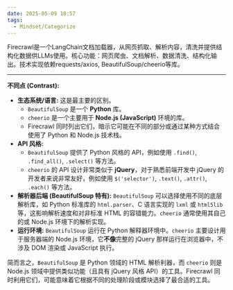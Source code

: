 ```yaml
---
date: 2025-05-09 10:57
tags:
  - Mindset/Categorize
---
```


Firecrawl是一个LangChain文档加载器，从网页抓取、解析内容，清洗并提供结构化数据供LLMs使用。核心功能：网页爬虫、文档解析、数据清洗、结构化输出。技术实现依赖requests/axios, BeautifulSoup/cheerio等库。


---


**不同点 (Contrast):**

*   **生态系统/语言:** 这是最主要的区别。
    *   `BeautifulSoup` 是一个 **Python** 库。
    *   `cheerio` 是一个主要用于 **Node.js (JavaScript)** 环境的库。
    *   Firecrawl 同时列出它们，暗示它可能在不同的部分或通过某种方式结合使用了 Python 和 Node.js 技术栈。
*   **API 风格:**
    *   `BeautifulSoup` 提供了 Python 风格的 API，例如使用 `.find()`, `.find_all()`, `.select()` 等方法。
    *   `cheerio` 的 API 设计非常类似于 **jQuery**，对于熟悉前端开发中 jQuery 的开发者来说非常友好，例如使用 `$('selector')`, `.text()`, `.attr()`, `.each()` 等方法。
*   **解析器后端 (BeautifulSoup 特有):** `BeautifulSoup` 可以选择使用不同的底层解析库，如 Python 标准库的 `html.parser`、C 语言实现的 `lxml` 或 `html5lib` 等，这影响解析速度和对非标准 HTML 的容错能力。`cheerio` 通常使用其自己的或 Node.js 环境下的解析实现。
*   **运行环境:** `BeautifulSoup` 运行在 Python 解释器环境中。`cheerio` 主要设计用于服务器端的 Node.js 环境，它**不像**完整的 jQuery 那样运行在浏览器中，不涉及 DOM 渲染或 JavaScript 执行。

简而言之，`BeautifulSoup` 是 Python 领域的 HTML 解析利器，而 `cheerio` 则是 Node.js 领域中提供类似功能（且具有 jQuery 风格 API）的工具。Firecrawl 同时利用它们，可能意味着它根据不同的处理阶段或模块选择了最合适的工具。